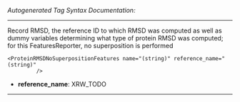 _Autogenerated Tag Syntax Documentation:_

---
Record RMSD, the reference ID to which RMSD was computed as well as dummy variables determining what type of protein RMSD was computed; for this FeaturesReporter, no superposition is performed

```
<ProteinRMSDNoSuperpositionFeatures name="(string)" reference_name="(string)"
         />
```

-   **reference_name**: XRW_TODO

---
